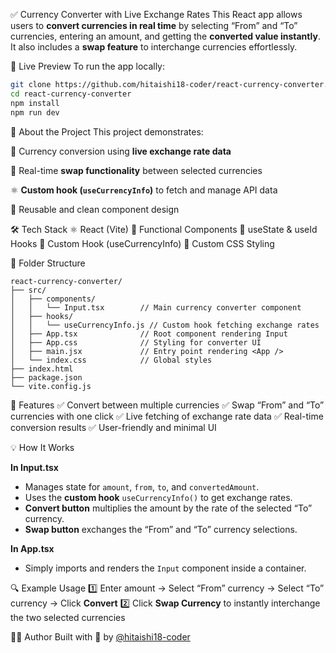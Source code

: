 ✅ Currency Converter with Live Exchange Rates
This React app allows users to **convert currencies in real time** by selecting “From” and “To” currencies, entering an amount, and getting the **converted value instantly**. It also includes a **swap feature** to interchange currencies effortlessly.

🚀 Live Preview
To run the app locally:

```bash
git clone https://github.com/hitaishi18-coder/react-currency-converter.git  
cd react-currency-converter  
npm install  
npm run dev  
```

🧠 About the Project
This project demonstrates:

💱 Currency conversion using **live exchange rate data**

🔄 Real-time **swap functionality** between selected currencies

⚛️ **Custom hook (`useCurrencyInfo`)** to fetch and manage API data

🧩 Reusable and clean component design

🛠 Tech Stack
⚛️ React (Vite)
🎯 Functional Components
🧠 useState & useId Hooks
📡 Custom Hook (useCurrencyInfo)
💅 Custom CSS Styling

📂 Folder Structure

```arduino
react-currency-converter/
├── src/
│   ├── components/
│   │   └── Input.tsx        // Main currency converter component
│   ├── hooks/
│   │   └── useCurrencyInfo.js // Custom hook fetching exchange rates
│   ├── App.tsx              // Root component rendering Input
│   ├── App.css              // Styling for converter UI
│   ├── main.jsx             // Entry point rendering <App />
│   └── index.css            // Global styles
├── index.html
├── package.json
└── vite.config.js
```

📸 Features
✅ Convert between multiple currencies
✅ Swap “From” and “To” currencies with one click
✅ Live fetching of exchange rate data
✅ Real-time conversion results
✅ User-friendly and minimal UI

💡 How It Works

**In Input.tsx**

* Manages state for `amount`, `from`, `to`, and `convertedAmount`.
* Uses the **custom hook** `useCurrencyInfo()` to get exchange rates.
* **Convert button** multiplies the amount by the rate of the selected “To” currency.
* **Swap button** exchanges the “From” and “To” currency selections.

**In App.tsx**

* Simply imports and renders the `Input` component inside a container.

🔍 Example Usage
1️⃣ Enter amount → Select “From” currency → Select “To” currency → Click **Convert**
2️⃣ Click **Swap Currency** to instantly interchange the two selected currencies

🧑‍💻 Author
Built with 💚 by [@hitaishi18-coder](https://github.com/hitaishi18-coder)
